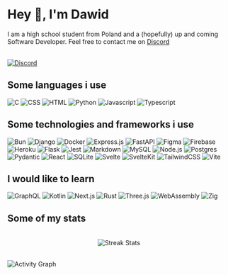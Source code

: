 # Hey 👋, I'm Dawid

I am a high school student from Poland and a (hopefully) up and coming Software Developer. Feel free to contact me on [Discord](https://discord.com/users/835958079521554503)
<br><br>

[![Discord](https://lanyard.cnrad.dev/api/835958079521554503?bg=0a0a0a)](https://discord.com/users/835958079521554503)

## Some languages i use

![C](https://img.shields.io/badge/C-0a0a0a?style=for-the-badge&logo=c&logoColor=f5f5f5)
![CSS](https://img.shields.io/badge/CSS3-0a0a0a?style=for-the-badge&logo=css3&logoColor=f5f5f5)
![HTML](https://img.shields.io/badge/HTML5-0a0a0a?style=for-the-badge&logo=html5&logoColor=f5f5f5)
![Python](https://img.shields.io/badge/Python-0a0a0a?style=for-the-badge&logo=python&logoColor=f5f5f5)
![Javascript](https://img.shields.io/badge/JavaScript-0a0a0a?style=for-the-badge&logo=javascript&logoColor=f5f5f5)
![Typescript](https://img.shields.io/badge/TypeScript-0a0a0a?style=for-the-badge&logo=typescript&logoColor=f5f5f5)

## Some technologies and frameworks i use

![Bun](https://img.shields.io/badge/bun-0a0a0a?style=for-the-badge&logo=bun&logoColor=f5f5f5)
![Django](https://img.shields.io/badge/Django-0a0a0a?style=for-the-badge&logo=django&logoColor=f5f5f5)
![Docker](https://img.shields.io/badge/Docker-0a0a0a?style=for-the-badge&logo=docker&logoColor=f5f5f5)
![Express.js](https://img.shields.io/badge/Express%20js-0a0a0a?style=for-the-badge&logo=express&logoColor=f5f5f5)
![FastAPI](https://img.shields.io/badge/fastapi-0a0a0a?style=for-the-badge&logo=fastapi&logoColor=f5f5f5)
![Figma](https://img.shields.io/badge/Figma-0a0a0a?style=for-the-badge&logo=figma&logoColor=f5f5f5)
![Firebase](https://img.shields.io/badge/firebase-0a0a0a?style=for-the-badge&logo=firebase&logoColor=f5f5f5)
![Heroku](https://img.shields.io/badge/Heroku-0a0a0a?style=for-the-badge&logo=heroku&logoColor=f5f5f5)
![Flask](https://img.shields.io/badge/Flask-0a0a0a?style=for-the-badge&logo=flask&logoColor=f5f5f5)
![Jest](https://img.shields.io/badge/Jest-0a0a0a?style=for-the-badge&logo=jest&logoColor=f5f5f5)
![Markdown](https://img.shields.io/badge/Markdown-0a0a0a?style=for-the-badge&logo=markdown&logoColor=f5f5f5)
![MySQL](https://img.shields.io/badge/MySQL-0a0a0a?style=for-the-badge&logo=mysql&logoColor=f5f5f5)
![Node.js](https://img.shields.io/badge/Node%20js-0a0a0a?style=for-the-badge&logo=nodedotjs&logoColor=f5f5f5)
![Postgres](https://img.shields.io/badge/PostgreSQL-0a0a0a?style=for-the-badge&logo=postgresql&logoColor=f5f5f5)
![Pydantic](https://img.shields.io/badge/Pydantic-0a0a0a?style=for-the-badge&logo=pydantic&logoColor=f5f5f5)
![React](https://img.shields.io/badge/React-0a0a0a?style=for-the-badge&logo=react&logoColor=f5f5f5)
![SQLite](https://img.shields.io/badge/Sqlite-0a0a0a?style=for-the-badge&logo=sqlite&logoColor=f5f5f5)
![Svelte](https://img.shields.io/badge/Svelte-0a0a0a?style=for-the-badge&logo=svelte&logoColor=f5f5f5)
![SvelteKit](https://img.shields.io/badge/SvelteKit-0a0a0a?style=for-the-badge&logo=Svelte&logoColor=f5f5f5)
![TailwindCSS](https://img.shields.io/badge/Tailwind_CSS-0a0a0a?style=for-the-badge&logo=tailwind-css&logoColor=f5f5f5)
![Vite](https://img.shields.io/badge/Vite-0a0a0a?style=for-the-badge&logo=vite&logoColor=f5f5f5)

## I would like to learn

![GraphQL](https://img.shields.io/badge/GraphQl-0a0a0a?style=for-the-badge&logo=graphql&logoColor=f5f5f5)
![Kotlin](https://img.shields.io/badge/Kotlin-0a0a0a?style=for-the-badge&logo=kotlin&logoColor=f5f5f5)
![Next.js](https://img.shields.io/badge/next%20js-0a0a0a?style=for-the-badge&logo=nextdotjs&logoColor=f5f5f5)
![Rust](https://img.shields.io/badge/Rust-0a0a0a?style=for-the-badge&logo=rust&logoColor=f5f5f5)
![Three.js](https://img.shields.io/badge/ThreeJs-0a0a0a?style=for-the-badge&logo=three.js&logoColor=f5f5f5)
![WebAssembly](https://img.shields.io/badge/WebAssembly-0a0a0a?style=for-the-badge&logo=WebAssembly&logoColor=f5f5f5)
![Zig](https://img.shields.io/badge/zig-0a0a0a?style=for-the-badge&logo=zig&logoColor=f5f5f5)

## Some of my stats
<br>
<div align="center">
  <img src="https://github-readme-streak-stats-9m8ugfa77-denvercoder1.vercel.app/?user=xAkre&hide_border=true&background=0a0a0a&stroke=f5f5f5&ring=f5f5f5&fire=f5f5f5&currStreakNum=f5f5f5&sideNums=e5e5e5&currStreakLabel=e5e5e5&sideLabels=d4d4d4&dates=d4d4d4&excludeDayLabel=d4d4d4" alt="Streak Stats">
</div>
<br>

![Activity Graph](https://github-readme-activity-graph.vercel.app/graph/?username=xAkre&bg_color=0a0a0a&color=f5f5f5&line=f5f5f5&point=f5f5f5&hide_border=true)
